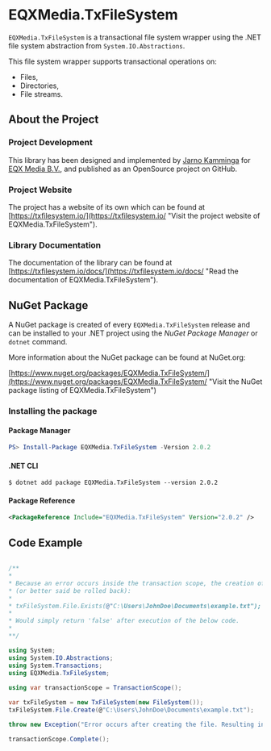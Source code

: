 # EQXMedia.TxFileSystem

`EQXMedia.TxFileSystem` is a transactional file system wrapper using the .NET file system abstraction from `System.IO.Abstractions`.

This file system wrapper supports transactional operations on:
*   Files,
*   Directories,
*   File streams.

## About the Project

### Project Development

This library has been designed and implemented by [Jarno Kamminga](https://www.linkedin.com/in/jarnokamminga/ "Visit the profile of Jarno Kamminga on LinkedIn") for [EQX Media B.V.](https://www.eqx-media.nl "Visit the website of EQX Media B.V."), and published as an OpenSource project on GitHub.

### Project Website

The project has a website of its own which can be found at [https://txfilesystem.io/](https://txfilesystem.io/ "Visit the project website of EQXMedia.TxFileSystem").

### Library Documentation

The documentation of the library can be found at [https://txfilesystem.io/docs/](https://txfilesystem.io/docs/ "Read the documentation of EQXMedia.TxFileSystem").

## NuGet Package

A NuGet package is created of every `EQXMedia.TxFileSystem` release and can be installed to your .NET project using the *NuGet Package Manager* or `dotnet` command.

More information about the NuGet package can be found at NuGet.org:

[https://www.nuget.org/packages/EQXMedia.TxFileSystem/](https://www.nuget.org/packages/EQXMedia.TxFileSystem/ "Visit the NuGet package listing of EQXMedia.TxFileSystem")

### Installing the package

#### Package Manager
```powershell
PS> Install-Package EQXMedia.TxFileSystem -Version 2.0.2
```

#### .NET CLI
```
$ dotnet add package EQXMedia.TxFileSystem --version 2.0.2
```

#### Package Reference
```xml
<PackageReference Include="EQXMedia.TxFileSystem" Version="2.0.2" />
```

## Code Example

```csharp

/**
*
* Because an error occurs inside the transaction scope, the creation of the file will not take place
* (or better said be rolled back):
*
* txFileSystem.File.Exists(@"C:\Users\JohnDoe\Documents\example.txt");
*
* Would simply return 'false' after execution of the below code.
*
**/

using System;
using System.IO.Abstractions;
using System.Transactions;
using EQXMedia.TxFileSystem;
    
using var transactionScope = TransactionScope();

var txFileSystem = new TxFileSystem(new FileSystem());
txFileSystem.File.Create(@"C:\Users\JohnDoe\Documents\example.txt");

throw new Exception("Error occurs after creating the file. Resulting in the creation to be rolled back.");

transactionScope.Complete();

```
